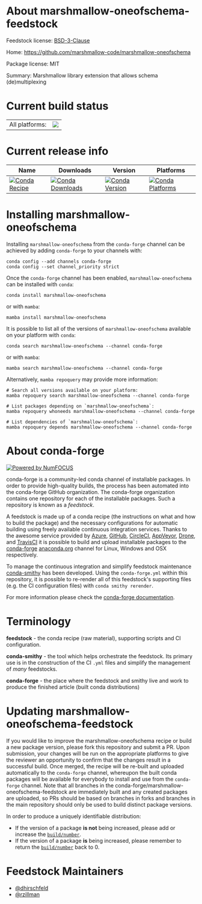 About marshmallow-oneofschema-feedstock
=======================================

Feedstock license: [BSD-3-Clause](https://github.com/conda-forge/marshmallow-oneofschema-feedstock/blob/main/LICENSE.txt)

Home: https://github.com/marshmallow-code/marshmallow-oneofschema

Package license: MIT

Summary: Marshmallow library extension that allows schema (de)multiplexing

Current build status
====================


<table><tr><td>All platforms:</td>
    <td>
      <a href="https://dev.azure.com/conda-forge/feedstock-builds/_build/latest?definitionId=6442&branchName=main">
        <img src="https://dev.azure.com/conda-forge/feedstock-builds/_apis/build/status/marshmallow-oneofschema-feedstock?branchName=main">
      </a>
    </td>
  </tr>
</table>

Current release info
====================

| Name | Downloads | Version | Platforms |
| --- | --- | --- | --- |
| [![Conda Recipe](https://img.shields.io/badge/recipe-marshmallow--oneofschema-green.svg)](https://anaconda.org/conda-forge/marshmallow-oneofschema) | [![Conda Downloads](https://img.shields.io/conda/dn/conda-forge/marshmallow-oneofschema.svg)](https://anaconda.org/conda-forge/marshmallow-oneofschema) | [![Conda Version](https://img.shields.io/conda/vn/conda-forge/marshmallow-oneofschema.svg)](https://anaconda.org/conda-forge/marshmallow-oneofschema) | [![Conda Platforms](https://img.shields.io/conda/pn/conda-forge/marshmallow-oneofschema.svg)](https://anaconda.org/conda-forge/marshmallow-oneofschema) |

Installing marshmallow-oneofschema
==================================

Installing `marshmallow-oneofschema` from the `conda-forge` channel can be achieved by adding `conda-forge` to your channels with:

```
conda config --add channels conda-forge
conda config --set channel_priority strict
```

Once the `conda-forge` channel has been enabled, `marshmallow-oneofschema` can be installed with `conda`:

```
conda install marshmallow-oneofschema
```

or with `mamba`:

```
mamba install marshmallow-oneofschema
```

It is possible to list all of the versions of `marshmallow-oneofschema` available on your platform with `conda`:

```
conda search marshmallow-oneofschema --channel conda-forge
```

or with `mamba`:

```
mamba search marshmallow-oneofschema --channel conda-forge
```

Alternatively, `mamba repoquery` may provide more information:

```
# Search all versions available on your platform:
mamba repoquery search marshmallow-oneofschema --channel conda-forge

# List packages depending on `marshmallow-oneofschema`:
mamba repoquery whoneeds marshmallow-oneofschema --channel conda-forge

# List dependencies of `marshmallow-oneofschema`:
mamba repoquery depends marshmallow-oneofschema --channel conda-forge
```


About conda-forge
=================

[![Powered by
NumFOCUS](https://img.shields.io/badge/powered%20by-NumFOCUS-orange.svg?style=flat&colorA=E1523D&colorB=007D8A)](https://numfocus.org)

conda-forge is a community-led conda channel of installable packages.
In order to provide high-quality builds, the process has been automated into the
conda-forge GitHub organization. The conda-forge organization contains one repository
for each of the installable packages. Such a repository is known as a *feedstock*.

A feedstock is made up of a conda recipe (the instructions on what and how to build
the package) and the necessary configurations for automatic building using freely
available continuous integration services. Thanks to the awesome service provided by
[Azure](https://azure.microsoft.com/en-us/services/devops/), [GitHub](https://github.com/),
[CircleCI](https://circleci.com/), [AppVeyor](https://www.appveyor.com/),
[Drone](https://cloud.drone.io/welcome), and [TravisCI](https://travis-ci.com/)
it is possible to build and upload installable packages to the
[conda-forge](https://anaconda.org/conda-forge) [anaconda.org](https://anaconda.org/)
channel for Linux, Windows and OSX respectively.

To manage the continuous integration and simplify feedstock maintenance
[conda-smithy](https://github.com/conda-forge/conda-smithy) has been developed.
Using the ``conda-forge.yml`` within this repository, it is possible to re-render all of
this feedstock's supporting files (e.g. the CI configuration files) with ``conda smithy rerender``.

For more information please check the [conda-forge documentation](https://conda-forge.org/docs/).

Terminology
===========

**feedstock** - the conda recipe (raw material), supporting scripts and CI configuration.

**conda-smithy** - the tool which helps orchestrate the feedstock.
                   Its primary use is in the construction of the CI ``.yml`` files
                   and simplify the management of *many* feedstocks.

**conda-forge** - the place where the feedstock and smithy live and work to
                  produce the finished article (built conda distributions)


Updating marshmallow-oneofschema-feedstock
==========================================

If you would like to improve the marshmallow-oneofschema recipe or build a new
package version, please fork this repository and submit a PR. Upon submission,
your changes will be run on the appropriate platforms to give the reviewer an
opportunity to confirm that the changes result in a successful build. Once
merged, the recipe will be re-built and uploaded automatically to the
`conda-forge` channel, whereupon the built conda packages will be available for
everybody to install and use from the `conda-forge` channel.
Note that all branches in the conda-forge/marshmallow-oneofschema-feedstock are
immediately built and any created packages are uploaded, so PRs should be based
on branches in forks and branches in the main repository should only be used to
build distinct package versions.

In order to produce a uniquely identifiable distribution:
 * If the version of a package **is not** being increased, please add or increase
   the [``build/number``](https://docs.conda.io/projects/conda-build/en/latest/resources/define-metadata.html#build-number-and-string).
 * If the version of a package **is** being increased, please remember to return
   the [``build/number``](https://docs.conda.io/projects/conda-build/en/latest/resources/define-metadata.html#build-number-and-string)
   back to 0.

Feedstock Maintainers
=====================

* [@dhirschfeld](https://github.com/dhirschfeld/)
* [@rzillman](https://github.com/rzillman/)

